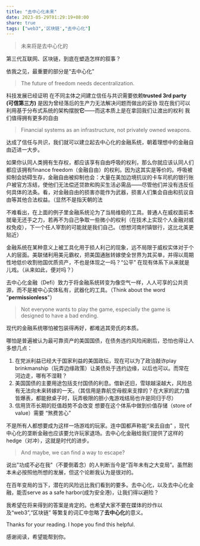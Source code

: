 ```yaml
---
title: "去中心化未来"
date: 2023-05-29T01:29:19+08:00
share: true
tags: ["web3",'区块链',"去中心化"]
---
```


>未来将是去中心化的


第三代互联网、区块链，到底在塑造怎样的叙事？

依我之见，最重要的部分是“去中心化”

> The future of freedom needs decentralization.

科技发展已经证明 在不同主体之间建立信任与共识需要依赖**trusted 3rd party (可信第三方)** 是因为曾经落后的生产力无法解决问题而做出的妥协 现在我们可以利用基于分布式系统的架构摆脱**它**——而这本质上是在拿回我们让渡出的权利 我们值得拥有更多的自由

> Financial systems as an infrastructure, not privately owned weapons.

达成了信任与共识，我们就可以建立起去中心化的金融系统，朝着理想中的金融自由迈进一大步。

如果你认同人类拥有生存权，都应该享有自由呼吸的权利，那么你就应该认同人们都应该拥有finance freedom（金融自由）的权利。因为这其实是等价的。呼吸被抑制会妨碍生存，金融自由被抑制也会：大量在美加边境抗议的卡车司机的银行账户被官方冻结，使他们无法偿还贷款和购买生活必需品——尽管他们并没有违反任何具体的法条。看，对金融自由的损害亦能作为武器，损害人们集会自由和抗议自由等其他合法权益。（显然不是指天朝的法

不难看出，在上面的例子里金融系统沦为了当局维稳的工具。普通人在威权面前本就毫无还手之力，若再不为自己争取一些微小的权利（在技术上实现个人金融对威权免疫），下一个任人宰割的可能就是我们自己。（想想河南村镇银行，这比北美更贴近）

金融系统在某种意义上被工具化用于损人利己的现象，远不局限于威权实体对于个人的层面。美联储利用美元霸权，把美国通胀转嫁使全世界为其买单，并得以周期性地低价收割他国优质资产，不也是体现之一吗？“公平” 在现有体系下从来就是儿戏。（从来如此，便对吗？）

去中心化金融（Defi）致力于将金融系统转变为像空气一样，人人可享的公共资源，而不是被中心实体私有，武器化的工具。（Think about the word "**permissionless**"）

> Not everyone wants to play the game, especially the game is designed to have a bad ending.

现代的金融系统哪怕被包装得再好，都难逃其旁氏的本质。

哪怕是普遍被认为最可靠资产的美国国债，在债务违约风险闹剧后，恐怕也得让人多想几点：
1. 在党派利益已经大于国家利益的美国政坛，现在可以为了政治敲诈play brinkmanship（玩弄边缘政策）让美债处于违约边缘，以后也可以。而常在河边走，哪有不湿鞋？
2. 美国国债的主要用途包括支付国债的利息。借新还旧，雪球越滚越大，风险总有无法向未来转嫁的一天。（其信用是靠航空母舰来支撑的？在大家的武力值皆爆表，都能掀桌子时，玩弄极限的胆小鬼游戏结局也许是同归于尽）
3. 信用货币长期的贬值趋势不会改变 想要在这个体系中做到价值存储（store of value）需要 “煞费苦心”

不是所有人都想要成为这样一场游戏的玩家。连中国都声称能“来去自由” ，现代中心化的垄断金融也应该要允许玩家退场。去中心化金融给我们提供了这样的hedge（对冲），这就是时代的进步。

> And maybe, we can find a way to escape?

说出"功成不必在我"（不要倒着念）的人判断当今是“百年未有之大变局”。虽然剧本未必按照他所想的发展，但这个论断我认为是很对的。

在百年变局的当下，潜在的风险远比我们看到的要多。去中心化，以及去中心化金融，能否serve as a safe harbor(成为安全港)，让我们得以避险？

我希望在将来得到的答案是肯定的。也希望大家不要在媒体的炒作以及“web3”,“区块链” 等繁复的词汇中忽略了**去中心化**的意义。

Thanks for your reading. I hope you find this helpful.

感谢阅读，希望能帮到你。